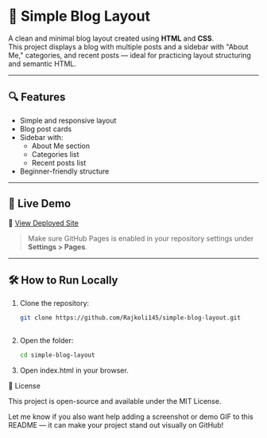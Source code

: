 # 📝 Simple Blog Layout

A clean and minimal blog layout created using **HTML** and **CSS**.  
This project displays a blog with multiple posts and a sidebar with "About Me," categories, and recent posts — ideal for practicing layout structuring and semantic HTML.

---

## 🔍 Features

- Simple and responsive layout  
- Blog post cards  
- Sidebar with:
  - About Me section  
  - Categories list  
  - Recent posts list  
- Beginner-friendly structure  

---

## 🚀 Live Demo

🔗 [View Deployed Site](https://rajkoli145.github.io/simple-blog-layout/)

>  Make sure GitHub Pages is enabled in your repository settings under **Settings > Pages**.

---

## 🛠️ How to Run Locally

1. Clone the repository:
   ```bash
   git clone https://github.com/Rajkoli145/simple-blog-layout.git
  
2.	Open the folder:
    ```bash
    cd simple-blog-layout
3.	Open index.html in your browser.





📄 License

This project is open-source and available under the MIT License.

Let me know if you also want help adding a screenshot or demo GIF to this README — it can make your project stand out visually on GitHub!
